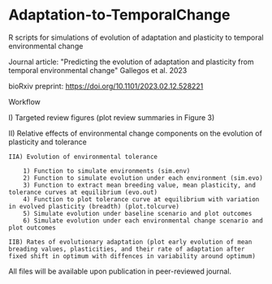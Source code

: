 # Adaptation-to-TemporalChange
R scripts for simulations of evolution of adaptation and plasticity to temporal environmental change

Journal article: "Predicting the evolution of adaptation and plasticity from temporal environmental change" Gallegos et al. 2023

bioRxiv preprint: https://doi.org/10.1101/2023.02.12.528221

Workflow

I) Targeted review figures (plot review summaries in Figure 3)

II) Relative effects of environmental change components on the evolution of plasticity and tolerance
	
	IIA) Evolution of environmental tolerance

		1) Function to simulate environments (sim.env)
		2) Function to simulate evolution under each environment (sim.evo)
		3) Function to extract mean breeding value, mean plasticity, and tolerance curves at equilibrium (evo.out)
		4) Function to plot tolerance curve at equilibrium with variation in evolved plasticity (breadth) (plot.tolcurve)
		5) Simulate evolution under baseline scenario and plot outcomes
		6) Simulate evolution under each environmental change scenario and plot outcomes
	
	IIB) Rates of evolutionary adaptation (plot early evolution of mean breading values, plasticities, and their rate of adaptation after fixed shift in optimum with diffences in variability around optimum)

All files will be available upon publication in peer-reviewed journal.
